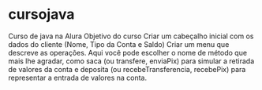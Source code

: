 # cursojava
Curso de java na Alura
Objetivo do curso
Criar um cabeçalho inicial com os dados do cliente (Nome, Tipo da Conta e Saldo)
Criar um menu que descreve as operações. Aqui você pode escolher o nome de método que mais lhe agradar, como saca (ou transfere, enviaPix) para simular a retirada de valores da conta e deposita (ou recebeTransferencia, recebePix) para representar a entrada de valores na conta.
